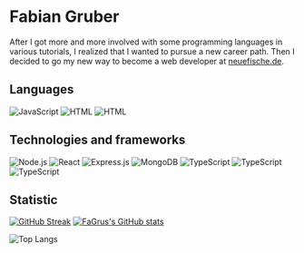   # Fabian Gruber
  
After I got more and more involved with some programming languages in various tutorials, I realized that I wanted to pursue a new career path. Then I decided to go my new way to become a web developer at [neuefische.de](https://www.neuefische.de/).



## Languages

![JavaScript](https://img.shields.io/badge/-JavaScript-000?&logo=JavaScript)
![HTML](https://img.shields.io/badge/-HTML-000?logo=HTML5)
![HTML](https://img.shields.io/badge/-CSS3-000?logo=CSS3)

## Technologies and frameworks

![Node.js](https://img.shields.io/badge/-Node.js-000?&logo=node.js)
![React](https://img.shields.io/badge/-React-000?&logo=React)
![Express.js](https://img.shields.io/badge/-Expressjs-000?logo=Express)
![MongoDB](https://img.shields.io/badge/-MongoDB-000?logo=MongoDB)
![TypeScript](https://img.shields.io/badge/-TypeScript-000?logo=TypeScript)
![TypeScript](https://img.shields.io/badge/-Jest-000?logo=Jest)
![TypeScript](https://img.shields.io/badge/-Storybook-000?logo=Storybook)

## Statistic

[![GitHub Streak](https://github-readme-streak-stats.herokuapp.com/?user=FaGru&theme=dark)](https://git.io/streak-stats) [![FaGrus's GitHub stats](https://github-readme-stats.vercel.app/api?username=FaGru&show_icons=true&theme=dark)](https://github.com/anuraghazra/github-readme-stats)

![Top Langs](https://github-readme-stats.vercel.app/api/top-langs/?username=FaGru&theme=dark)


  
